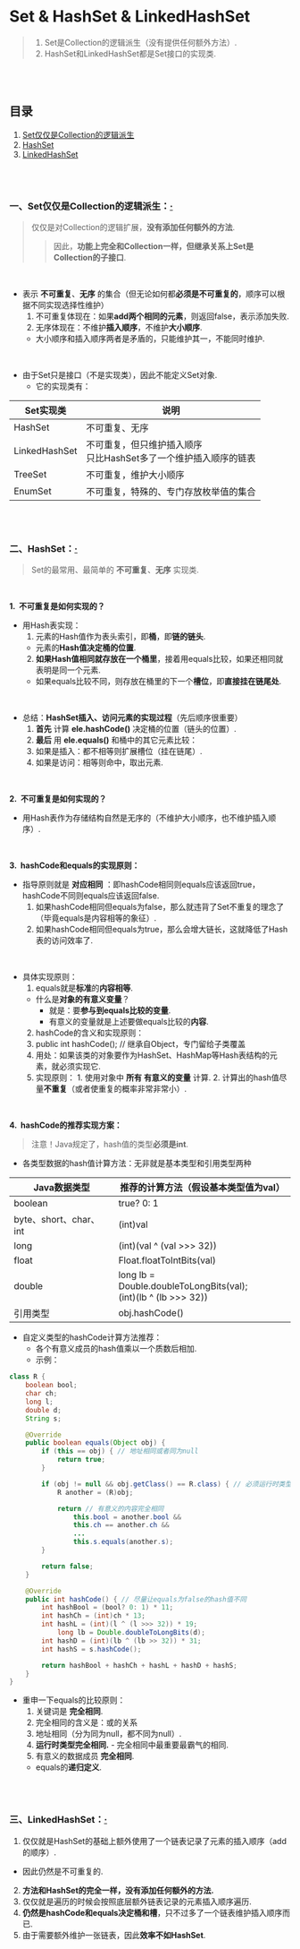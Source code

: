 # Set & HashSet & LinkedHashSet
> 1. Set是Collection的逻辑派生（没有提供任何额外方法）.
> 2. HashSet和LinkedHashSet都是Set接口的实现类.

<br><br>

## 目录

1. [Set仅仅是Collection的逻辑派生](#一set仅仅是collection的逻辑派生)
2. [HashSet](#二hashset)
3. [LinkedHashSet](#三linkedhashset)

<br><br>

### 一、Set仅仅是Collection的逻辑派生：[·](#目录)
> 仅仅是对Collection的逻辑扩展，**没有添加任何额外的方法**.
>
>> 因此，**功能上完全和Collection一样，但继承关系上Set是Collection的子接口**.

<br>

- 表示 **不可重复**、**无序** 的集合（但无论如何都**必须是不可重复的**，顺序可以根据不同实现选择性维护）
  1. 不可重复体现在：如果**add两个相同的元素**，则返回false，表示添加失败.
  2. 无序体现在：不维护**插入顺序**，不维护**大小顺序**.
    - 大小顺序和插入顺序两者是矛盾的，只能维护其一，不能同时维护.

<br>

- 由于Set只是接口（不是实现类），因此不能定义Set对象.
  - 它的实现类有：

| Set实现类 | 说明 |
| --- | --- |
| HashSet | 不可重复、无序 |
| LinkedHashSet | 不可重复，但只维护插入顺序<br>只比HashSet多了一个维护插入顺序的链表 |
| TreeSet | 不可重复，维护大小顺序 |
| EnumSet | 不可重复，特殊的、专门存放枚举值的集合 |

<br><br>

### 二、HashSet：[·](#目录)
> Set的最常用、最简单的 **不可重复**、**无序** 实现类.

<br>

**1.&nbsp; 不可重复是如何实现的？**

- 用Hash表实现：
  1. 元素的Hash值作为表头索引，即**桶**，即**链的链头**.
    - 元素的**Hash值决定桶的位置**.
  2. **如果Hash值相同就存放在一个桶里**，接着用equals比较，如果还相同就表明是同一个元素.
    - 如果equals比较不同，则存放在桶里的下一个**槽位**，即**直接挂在链尾处**.

<br>

- 总结：**HashSet插入、访问元素的实现过程**（先后顺序很重要）
  1. **首先** 计算 **ele.hashCode()** 决定桶的位置（链头的位置）.
  2. **最后** 用 **ele.equals()** 和桶中的其它元素比较：
    1. 如果是插入：都不相等则扩展槽位（挂在链尾）.
    2. 如果是访问：相等则命中，取出元素.

<br>

**2.&nbsp; 不可重复是如何实现的？**

- 用Hash表作为存储结构自然是无序的（不维护大小顺序，也不维护插入顺序）.

<br>

**3.&nbsp; hashCode和equals的实现原则：**

- 指导原则就是 **对应相同** ：即hashCode相同则equals应该返回true，hashCode不同则equals应该返回false.
  1. 如果hashCode相同但equals为false，那么就违背了Set不重复的理念了（毕竟equals是内容相等的象征）.
  2. 如果hashCode相同但equals为true，那么会增大链长，这就降低了Hash表的访问效率了.

<br>

- 具体实现原则：
  1. equals就是**标准**的**内容相等**.
    - 什么是**对象的有意义变量**？
      - 就是：要**参与到equals比较的变量**.
      - 有意义的变量就是上述要做equals比较的**内容**.
  2. hashCode的含义和实现原则：
    1. public int hashCode();  // 继承自Object，专门留给子类覆盖
    2. 用处：如果该类的对象要作为HashSet、HashMap等Hash表结构的元素，就必须实现它.
    3. 实现原则：
      1. 使用对象中 **所有** **有意义的变量** 计算.
      2. 计算出的hash值尽量**不重复**（或者使重复的概率非常非常小）.

<br>

**4.&nbsp; hashCode的推荐实现方案：**

> 注意！Java规定了，hash值的类型**必须是int**.

- 各类型数据的hash值计算方法：无非就是基本类型和引用类型两种

| Java数据类型 | 推荐的计算方法（假设基本类型值为val）|
| --- | --- |
| boolean | true? 0: 1 |
| byte、short、char、int | (int)val |
| long | (int)(val ^ (val >>> 32)) |
| float | Float.floatToIntBits(val) |
| double | long lb = Double.doubleToLongBits(val);<br>(int)(lb ^ (lb >>> 32)) |
| 引用类型 | obj.hashCode() |

- 自定义类型的hashCode计算方法推荐：
  - 各个有意义成员的hash值乘以一个质数后相加.
  - 示例：

```Java
class R {
    boolean bool;
    char ch;
    long l;
    double d;
    String s;

    @Override
	public boolean equals(Object obj) {
		if (this == obj) { // 地址相同或者同为null
			return true;
		}

		if (obj != null && obj.getClass() == R.class) { // 必须运行时类型完全相同
			R another = (R)obj;

			return // 有意义的内容完全相同
				this.bool = another.bool &&
				this.ch == another.ch &&
				...
				this.s.equals(another.s);
		}

		return false;
	}

    @Override
	public int hashCode() { // 尽量让equals为false的hash值不同
        int hashBool = (bool? 0: 1) * 11;
        int hashCh = (int)ch * 13;
        int hashL = (int)(l ^ (l >>> 32)) * 19;
            long lb = Double.doubleToLongBits(d);
        int hashD = (int)(lb ^ (lb >> 32)) * 31;
        int hashS = s.hashCode();

		return hashBool + hashCh + hashL + hashD + hashS;
	}
}
```

- 重申一下equals的比较原则：
  1. 关键词是 **完全相同**.
  2. 完全相同的含义是：或的关系
    1. 地址相同（分为同为null，都不同为null）.
    2. **运行时类型完全相同.**
      - 完全相同中最重要最霸气的相同.
  3. 有意义的数据成员 **完全相同**.
    - equals的**递归定义**.

<br><br>

### 三、LinkedHashSet：[·](#目录)

1. 仅仅就是HashSet的基础上额外使用了一个链表记录了元素的插入顺序（add的顺序）.
  - 因此仍然是不可重复的.
2. **方法和HashSet的完全一样，没有添加任何额外的方法.**
  1. 仅仅就是遍历的时候会按照底层额外链表记录的元素插入顺序遍历.
  2. **仍然是hashCode和equals决定桶和槽**，只不过多了一个链表维护插入顺序而已.
3. 由于需要额外维护一张链表，因此**效率不如HashSet**.
